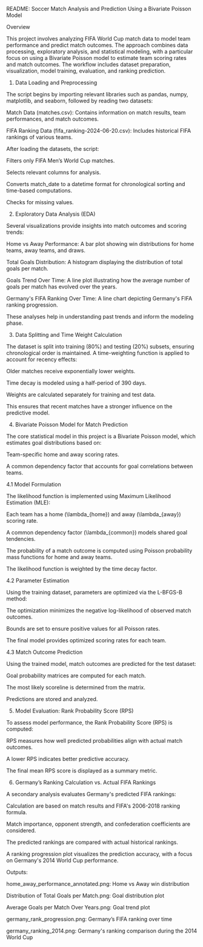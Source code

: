 README: Soccer Match Analysis and Prediction Using a Bivariate Poisson Model

Overview

This project involves analyzing FIFA World Cup match data to model team performance and predict match outcomes. The approach combines data processing, exploratory analysis, and statistical modeling, with a particular focus on using a Bivariate Poisson model to estimate team scoring rates and match outcomes. The workflow includes dataset preparation, visualization, model training, evaluation, and ranking prediction.

1. Data Loading and Preprocessing

The script begins by importing relevant libraries such as pandas, numpy, matplotlib, and seaborn, followed by reading two datasets:

Match Data (matches.csv): Contains information on match results, team performances, and match outcomes.

FIFA Ranking Data (fifa_ranking-2024-06-20.csv): Includes historical FIFA rankings of various teams.

After loading the datasets, the script:

Filters only FIFA Men’s World Cup matches.

Selects relevant columns for analysis.

Converts match_date to a datetime format for chronological sorting and time-based computations.

Checks for missing values.

2. Exploratory Data Analysis (EDA)

Several visualizations provide insights into match outcomes and scoring trends:

Home vs Away Performance: A bar plot showing win distributions for home teams, away teams, and draws.

Total Goals Distribution: A histogram displaying the distribution of total goals per match.

Goals Trend Over Time: A line plot illustrating how the average number of goals per match has evolved over the years.

Germany's FIFA Ranking Over Time: A line chart depicting Germany's FIFA ranking progression.

These analyses help in understanding past trends and inform the modeling phase.

3. Data Splitting and Time Weight Calculation

The dataset is split into training (80%) and testing (20%) subsets, ensuring chronological order is maintained. A time-weighting function is applied to account for recency effects:

Older matches receive exponentially lower weights.

Time decay is modeled using a half-period of 390 days.

Weights are calculated separately for training and test data.

This ensures that recent matches have a stronger influence on the predictive model.

4. Bivariate Poisson Model for Match Prediction

The core statistical model in this project is a Bivariate Poisson model, which estimates goal distributions based on:

Team-specific home and away scoring rates.

A common dependency factor that accounts for goal correlations between teams.

4.1 Model Formulation

The likelihood function is implemented using Maximum Likelihood Estimation (MLE):

Each team has a home (\lambda_{home}) and away (\lambda_{away}) scoring rate.

A common dependency factor (\lambda_{common}) models shared goal tendencies.

The probability of a match outcome is computed using Poisson probability mass functions for home and away teams.

The likelihood function is weighted by the time decay factor.

4.2 Parameter Estimation

Using the training dataset, parameters are optimized via the L-BFGS-B method:

The optimization minimizes the negative log-likelihood of observed match outcomes.

Bounds are set to ensure positive values for all Poisson rates.

The final model provides optimized scoring rates for each team.

4.3 Match Outcome Prediction

Using the trained model, match outcomes are predicted for the test dataset:

Goal probability matrices are computed for each match.

The most likely scoreline is determined from the matrix.

Predictions are stored and analyzed.

5. Model Evaluation: Rank Probability Score (RPS)

To assess model performance, the Rank Probability Score (RPS) is computed:

RPS measures how well predicted probabilities align with actual match outcomes.

A lower RPS indicates better predictive accuracy.

The final mean RPS score is displayed as a summary metric.

6. Germany’s Ranking Calculation vs. Actual FIFA Rankings

A secondary analysis evaluates Germany's predicted FIFA rankings:

Calculation are based on match results and FIFA's 2006-2018 ranking formula.

Match importance, opponent strength, and confederation coefficients are considered.

The predicted rankings are compared with actual historical rankings.

A ranking progression plot visualizes the prediction accuracy, with a focus on Germany's 2014 World Cup performance.



Outputs:

home_away_performance_annotated.png: Home vs Away win distribution

Distribution of Total Goals per Match.png: Goal distribution plot

Average Goals per Match Over Years.png: Goal trend plot

germany_rank_progression.png: Germany’s FIFA ranking over time

germany_ranking_2014.png: Germany's ranking comparison during the 2014 World Cup


